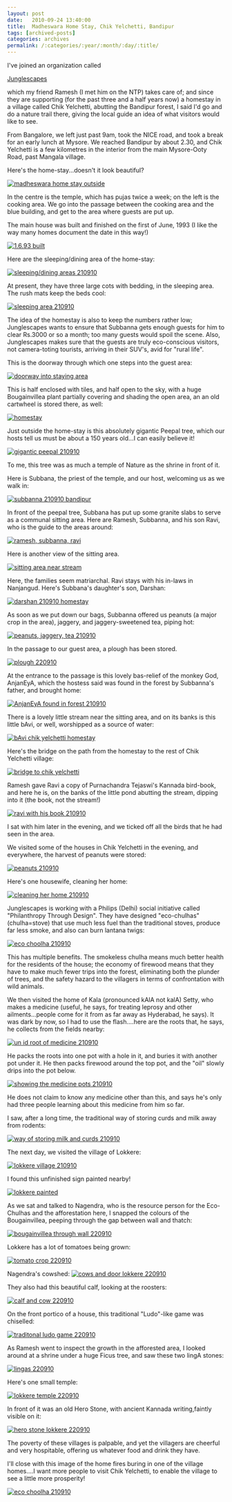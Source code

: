 ```yaml
---
layout: post
date:	2010-09-24 13:40:00
title:  Madheswara Home Stay, Chik Yelchetti, Bandipur
tags: [archived-posts]
categories: archives
permalink: /:categories/:year/:month/:day/:title/
---
```

I've joined an organization called 

<a href="http://www.junglescapes.org/"> Junglescapes </a>

 which my friend Ramesh (I met him on the NTP) takes care of; and since they are supporting (for the past three and a half  years now) a homestay in a village called Chik Yelchetti, abutting the Bandipur forest, I said I'd go and do a nature trail there, giving the local guide an idea of what visitors would like to see.

From Bangalore, we left just past 9am, took the NICE road, and took a break for an early lunch at Mysore. We reached Bandipur by about 2.30, and Chik Yelchetti is a few kilometres in the interior from the main Mysore-Ooty Road, past Mangala village. 

Here's the home-stay...doesn't it look beautiful?

<a href="http://s835.photobucket.com/albums/zz275/dffrntpx/?action=view&current=IMG_3265.jpg" target="_blank"><img src="http://i835.photobucket.com/albums/zz275/dffrntpx/IMG_3265.jpg" border="0" alt="madheswara home stay outside"></a>

In the centre is the temple, which has pujas twice a week; on the left is the cooking area. We go into the passage between the cooking area and the blue building, and get to the area where guests are put up.

<lj-cut text="LOTS of pics; go through at leisure...but please do so, you'll fall in love with Chik Yelchetti and Lokkere villages!">

The main house was built and finished on the first of June, 1993 (I like the way many homes document the date in this way!)

<a href="http://s835.photobucket.com/albums/zz275/dffrntpx/?action=view&current=IMG_2989.jpg" target="_blank"><img src="http://i835.photobucket.com/albums/zz275/dffrntpx/IMG_2989.jpg" border="0" alt="1.6.93 built"></a>

Here are the sleeping/dining area of the home-stay:


<a href="http://s835.photobucket.com/albums/zz275/dffrntpx/?action=view&current=IMG_2984.jpg" target="_blank"><img src="http://i835.photobucket.com/albums/zz275/dffrntpx/IMG_2984.jpg" border="0" alt="sleeping/dining areas 210910"></a>

At present, they have three large cots with bedding, in the sleeping area. The rush mats keep the beds cool:

<a href="http://s835.photobucket.com/albums/zz275/dffrntpx/?action=view&current=IMG_2981.jpg" target="_blank"><img src="http://i835.photobucket.com/albums/zz275/dffrntpx/IMG_2981.jpg" border="0" alt="sleeping area 210910"></a>

The idea of the homestay is also to keep the numbers rather low; Junglescapes wants to ensure that Subbanna gets enough guests for him to clear Rs.3000 or so a month; too many guests would spoil the scene. Also, Junglescapes makes sure that the guests are truly eco-conscious visitors, not camera-toting tourists, arriving in their SUV's,  avid for "rural life".


This is the doorway through which one steps into the guest area:

<a href="http://s835.photobucket.com/albums/zz275/dffrntpx/?action=view&current=IMG_2982.jpg" target="_blank"><img src="http://i835.photobucket.com/albums/zz275/dffrntpx/IMG_2982.jpg" border="0" alt="doorway into staying area"></a>

This  is half enclosed with tiles, and half open to the sky, with a huge Bougainvillea plant partially covering and shading the open area, an an old cartwheel is stored there, as well:

<a href="http://s835.photobucket.com/albums/zz275/dffrntpx/?action=view&current=IMG_3267.jpg" target="_blank"><img src="http://i835.photobucket.com/albums/zz275/dffrntpx/IMG_3267.jpg" border="0" alt="homestay"></a>


Just outside the home-stay is this absolutely gigantic Peepal tree, which our hosts tell us must be about a 150 years old...I can easily believe it! 

<a href="http://s835.photobucket.com/albums/zz275/dffrntpx/?action=view&current=IMG_2992.jpg" target="_blank"><img src="http://i835.photobucket.com/albums/zz275/dffrntpx/IMG_2992.jpg" border="0" alt="gigantic peepal 210910"></a>

To me, this tree was as much a temple of Nature as the shrine in front of it.

Here is Subbana, the priest of the temple, and our host, welcoming us as we walk in:

<a href="http://s835.photobucket.com/albums/zz275/dffrntpx/?action=view&current=IMG_2977.jpg" target="_blank"><img src="http://i835.photobucket.com/albums/zz275/dffrntpx/IMG_2977.jpg" border="0" alt="subbanna 210910 bandipur"></a>

In front of the peepal tree, Subbana has put up some granite slabs to serve as a communal sitting area. Here are Ramesh, Subbanna, and his son Ravi, who is the guide to the areas around:


<a href="http://s835.photobucket.com/albums/zz275/dffrntpx/?action=view&current=IMG_2991.jpg" target="_blank"><img src="http://i835.photobucket.com/albums/zz275/dffrntpx/IMG_2991.jpg" border="0" alt="ramesh, subbanna, ravi"></a>


Here is another view of the sitting area.

<a href="http://s835.photobucket.com/albums/zz275/dffrntpx/?action=view&current=IMG_2990.jpg" target="_blank"><img src="http://i835.photobucket.com/albums/zz275/dffrntpx/IMG_2990.jpg" border="0" alt="sitting area near stream"></a>

Here, the families seem matriarchal. Ravi stays with his in-laws in Nanjangud. Here's Subbana's daughter's son, Darshan:

<a href="http://s835.photobucket.com/albums/zz275/dffrntpx/?action=view&current=IMG_3013.jpg" target="_blank"><img src="http://i835.photobucket.com/albums/zz275/dffrntpx/IMG_3013.jpg" border="0" alt="darshan 210910 
homestay"></a>

As soon as we put down our bags, Subbanna offered us peanuts (a major crop in the area), jaggery, and jaggery-sweetened tea, piping hot:

<a href="http://s835.photobucket.com/albums/zz275/dffrntpx/?action=view&current=IMG_2994.jpg" target="_blank"><img src="http://i835.photobucket.com/albums/zz275/dffrntpx/IMG_2994.jpg" border="0" alt="peanuts, jaggery, tea 210910"></a>

In the passage to our guest area, a plough has been stored.

<a href="http://s835.photobucket.com/albums/zz275/dffrntpx/?action=view&current=IMG_3266.jpg" target="_blank"><img src="http://i835.photobucket.com/albums/zz275/dffrntpx/IMG_3266.jpg" border="0" alt="plough 220910"></a>

At the entrance to the passage is this lovely bas-relief of the monkey God, AnjanEyA, which the hostess said was found in the forest by Subbanna's father, and brought home:


<a href="http://s835.photobucket.com/albums/zz275/dffrntpx/?action=view&current=IMG_2978.jpg" target="_blank"><img src="http://i835.photobucket.com/albums/zz275/dffrntpx/IMG_2978.jpg" border="0" alt="AnjanEyA found in forest 210910"></a>

There is a lovely little stream near the sitting area, and on its banks is this little bAvi, or well, worshipped as a source of water:



<a href="http://s835.photobucket.com/albums/zz275/dffrntpx/?action=view&current=IMG_3001.jpg" target="_blank"><img src="http://i835.photobucket.com/albums/zz275/dffrntpx/IMG_3001.jpg" border="0" alt="bAvi chik yelchetti homestay"></a>

Here's the bridge on the path from the homestay to the rest of Chik Yelchetti village:

<a href="http://s835.photobucket.com/albums/zz275/dffrntpx/?action=view&current=IMG_3270.jpg" target="_blank"><img src="http://i835.photobucket.com/albums/zz275/dffrntpx/IMG_3270.jpg" border="0" alt="bridge to chik yelchetti"></a>

Ramesh gave Ravi a copy of Purnachandra Tejaswi's Kannada bird-book, and here he is, on the banks of the little pond abutting the stream, dipping into it (the book, not the stream!)

<a href="http://s835.photobucket.com/albums/zz275/dffrntpx/?action=view&current=IMG_3179.jpg" target="_blank"><img src="http://i835.photobucket.com/albums/zz275/dffrntpx/IMG_3179.jpg" border="0" alt="ravi with his book 210910"></a>

I sat with him later in the evening, and we ticked off all the birds that he had seen in the area.

We visited some of the houses in Chik Yelchetti in the evening, and everywhere, the harvest of peanuts were stored:


<a href="http://s835.photobucket.com/albums/zz275/dffrntpx/?action=view&current=IMG_3142.jpg" target="_blank"><img src="http://i835.photobucket.com/albums/zz275/dffrntpx/IMG_3142.jpg" border="0" alt="peanuts 210910"></a>

Here's one housewife, cleaning her home:


<a href="http://s835.photobucket.com/albums/zz275/dffrntpx/?action=view&current=IMG_3155.jpg" target="_blank"><img src="http://i835.photobucket.com/albums/zz275/dffrntpx/IMG_3155.jpg" border="0" alt="cleaning her home 210910"></a>

Junglescapes is working with a Philips (Delhi) social initiative called "Philanthropy Through Design". They have designed "eco-chulhas" (chulha=stove) that use much less fuel than the traditional stoves, produce far less smoke, and also can burn lantana twigs:


<a href="http://s835.photobucket.com/albums/zz275/dffrntpx/?action=view&current=IMG_3128.jpg" target="_blank"><img src="http://i835.photobucket.com/albums/zz275/dffrntpx/IMG_3128.jpg" border="0" alt="eco choolha 210910"></a>

This has multiple benefits. The smokeless chulha means much better health for the residents of the house; the economy of firewood means that they have to make much fewer trips into the forest, eliminating both the plunder of trees, and the safety hazard to the villagers in terms of confrontation with wild animals.

We then visited the home of Kala (pronounced kAlA not kalA) Setty, who makes a medicine (useful, he says, for treating leprosy and other ailments...people come for it from as far away as Hyderabad, he says). It was dark by now, so I had to use the flash....here are the roots that, he says, he collects from the fields nearby:

<a href="http://s835.photobucket.com/albums/zz275/dffrntpx/?action=view&current=IMG_3139.jpg" target="_blank"><img src="http://i835.photobucket.com/albums/zz275/dffrntpx/IMG_3139.jpg" border="0" alt="un id root of medicine 210910"></a>

He packs the roots into one pot with a hole in it, and buries it with another pot under it. He then packs firewood around the top pot, and the "oil" slowly drips into the pot below.


<a href="http://s835.photobucket.com/albums/zz275/dffrntpx/?action=view&current=IMG_3132.jpg" target="_blank"><img src="http://i835.photobucket.com/albums/zz275/dffrntpx/IMG_3132.jpg" border="0" alt="showing the medicine pots 210910"></a>

He does not claim to know any medicine other than this, and says he's only had three people learning about this medicine from him so far.

I saw, after a long time, the traditional way of storing curds and milk away from rodents:

<a href="http://s835.photobucket.com/albums/zz275/dffrntpx/?action=view&current=IMG_3122.jpg" target="_blank"><img src="http://i835.photobucket.com/albums/zz275/dffrntpx/IMG_3122.jpg" border="0" alt="way of storing milk and curds 210910"></a>


The next day, we visited the village of Lokkere:


<a href="http://s835.photobucket.com/albums/zz275/dffrntpx/?action=view&current=IMG_2930.jpg" target="_blank"><img src="http://i835.photobucket.com/albums/zz275/dffrntpx/IMG_2930.jpg" border="0" alt="lokkere village 210910"></a>

I found this unfinished sign painted nearby!


<a href="http://s835.photobucket.com/albums/zz275/dffrntpx/?action=view&current=IMG_3302.jpg" target="_blank"><img src="http://i835.photobucket.com/albums/zz275/dffrntpx/IMG_3302.jpg" border="0" alt="lokkere painted"></a>

As we sat and talked to Nagendra, who is the resource person for the Eco-Chulhas and the afforestation here, I snapped the colours of the Bougainvillea, peeping through the gap between wall and thatch:


<a href="http://s835.photobucket.com/albums/zz275/dffrntpx/?action=view&current=IMG_3337.jpg" target="_blank"><img src="http://i835.photobucket.com/albums/zz275/dffrntpx/IMG_3337.jpg" border="0" alt="bougainvillea through wall 220910"></a>

Lokkere has a lot of tomatoes being grown:

<a href="http://s835.photobucket.com/albums/zz275/dffrntpx/?action=view&current=IMG_3338.jpg" target="_blank"><img src="http://i835.photobucket.com/albums/zz275/dffrntpx/IMG_3338.jpg" border="0" alt="tomato crop 220910"></a>

Nagendra's cowshed: 
<a href="http://s835.photobucket.com/albums/zz275/dffrntpx/?action=view&current=IMG_3331.jpg" target="_blank"><img src="http://i835.photobucket.com/albums/zz275/dffrntpx/IMG_3331.jpg" border="0" alt="cows and door lokkere 220910"></a>


They also had this beautiful calf, looking at the roosters:

<a href="http://s835.photobucket.com/albums/zz275/dffrntpx/?action=view&current=IMG_3335.jpg" target="_blank"><img src="http://i835.photobucket.com/albums/zz275/dffrntpx/IMG_3335.jpg" border="0" alt="calf and cow 220910"></a>

On the front portico of a house, this traditional "Ludo"-like game was chiselled:

<a href="http://s835.photobucket.com/albums/zz275/dffrntpx/?action=view&current=IMG_3330.jpg" target="_blank"><img src="http://i835.photobucket.com/albums/zz275/dffrntpx/IMG_3330.jpg" border="0" alt="traditonal ludo game 220910"></a>

As Ramesh went to inspect the growth in the afforested area, I looked around at a shrine under a huge Ficus tree, and saw these two lingA stones:


<a href="http://s835.photobucket.com/albums/zz275/dffrntpx/?action=view&current=IMG_3308.jpg" target="_blank"><img src="http://i835.photobucket.com/albums/zz275/dffrntpx/IMG_3308.jpg" border="0" alt="lingas 220910"></a>


Here's one small temple:


<a href="http://s835.photobucket.com/albums/zz275/dffrntpx/?action=view&current=IMG_3307.jpg" target="_blank"><img src="http://i835.photobucket.com/albums/zz275/dffrntpx/IMG_3307.jpg" border="0" alt="lokkere temple 220910"></a>

In front of it was an old Hero Stone, with ancient Kannada writing,faintly visible on it:



<a href="http://s835.photobucket.com/albums/zz275/dffrntpx/?action=view&current=IMG_3305.jpg" target="_blank"><img src="http://i835.photobucket.com/albums/zz275/dffrntpx/IMG_3305.jpg" border="0" alt="hero stone lokkere 220910"></a>

The poverty of these villages is palpable, and yet the villagers are cheerful and very hospitable, offering us whatever food and drink they have. 

</lj-cut>

I'll close with this image of the home fires buring in one of the village homes....I want more people to visit Chik Yelchetti, to enable the village to see a little more prosperity!


<a href="http://s835.photobucket.com/albums/zz275/dffrntpx/?action=view&current=IMG_3166.jpg" target="_blank"><img src="http://i835.photobucket.com/albums/zz275/dffrntpx/IMG_3166.jpg" border="0" alt="eco choolha 210910"></a>
